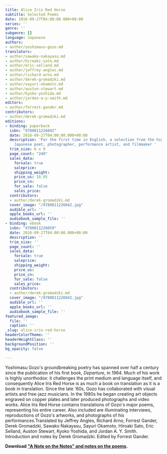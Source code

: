 ```yaml
---
title: Alice Iris Red Horse
subtitle: Selected Poems
date: 2016-09-27T04:00:00.000+00:00
series: ''
genre: ''
subgenre: []
language: Japanese
authors:
- author/yoshimasu-gozo.md
translators:
- author/sawako-nakayasu.md
- author/hiroaki-sato.md
- author/eric-selland.md
- author/jeffrey-angles.md
- author/richard-arno.md
- author/derek-gromadzki.md
- author/sayuri-okamoto.md
- author/auston-stewart.md
- author/kyoko-yoshida.md
- author/jordan-a-y-smith.md
editors:
- author/forrest-gander.md
contributors:
- author/derek-gromadzki.md
editions:
- binding: paperback
  isbn: "9780811226042"
  date: 2016-09-27T04:00:00.000+00:00
  description: 'For the first time in English, a selection from the highly acclaimed
    Japanese poet, photographer, performance artist, and filmmaker '
  trim_size: 6 x 9
  page_count: "240"
  sales_data:
    forsale: true
    saleprice: 
    shipping_weight: 
    price_us: 18.95
    price_cn: 
    for_sale: false
    sales_price: 
  contributors:
  - author/derek-gromadzki.md
  cover_image: "/9780811226042.jpg"
  audible_url: ''
  apple_books_url: ''
  audiobook_sample_file: ''
- binding: ebook
  isbn: "9780811226059"
  date: 2016-09-27T04:00:00.000+00:00
  description: ''
  trim_size: ''
  page_count: ''
  sales_data:
    forsale: true
    saleprice: 
    shipping_weight: 
    price_us: 
    price_cn: 
    for_sale: false
    sales_price: 
  contributors:
  - author/derek-gromadzki.md
  cover_image: "/9780811226042.jpg"
  audible_url: ''
  apple_books_url: ''
  audiobook_sample_file: ''
featured_image:
  file: ''
  caption: ''
_slug: alice-iris-red-horse
headerColorTheme: ''
headerHeightClass: ''
backgroundPosition: ''
bg_opacity: false

---
```

Yoshimasu Gozo's groundbreaking poetry has spanned over half a century since the publication of his first book, _Departure_, in 1964. Much of his work is highly unorthodox: it challenges the print medium and language itself, and consequently Alice Iris Red Horse is as much a book on translation as it is a book in translation. Since the late '60s, Gozo has collaborated with visual artists and free-jazz musicians. In the 1980s he began creating art objects engraved on copper plates and later produced photographs and video works. Alice Iris Red Horse contains translations of Gozo's major poems, representing his entire career. Also included are illuminating interviews, reproductions of Gozo's artworks, and photographs of his performances.Translated by Jeffrey Angles, Richard Arno, Forrest Gander, Derek Gromadzki, Sawako Nakayasu, Sayuri Okamoto, Hiroaki Sato, Eric Selland, Auston Stewart, Kyoko Yoshida, and Jordan A. Y. Smith. Introduction and notes by Derek Gromadzki. Edited by Forrest Gander.

**Download** **["A Note on the Notes" and notes on the poems](/static/files/Gromadzki_ND_Website_Notes_Omnibus_With_Intro.pdf).**[](/static/files/Gromadzki_ND_Website_Notes_Omnibus_With_Intro.pdf)